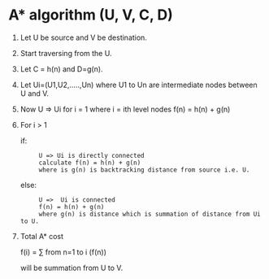 A* algorithm (U, V, C, D)
=====

1. Let U be source and V be destination.

2. Start traversing from the U.

3. Let C = h(n) and D=g(n).

4. Let Ui=(U1,U2,.....,Un) where U1 to Un are intermediate nodes between U and V.

5. Now U => Ui for i = 1 where i = ith level nodes
      f(n) = h(n) + g(n)

6. For i > 1

      if: 
      
            U => Ui is directly connected 
            calculate f(n) = h(n) + g(n) 
            where is g(n) is backtracking distance from source i.e. U.
      
      else:
      
            U =>  Ui is connected
            f(n) = h(n) + g(n)
            where g(n) is distance which is summation of distance from Ui to U.
      
7. Total A* cost 

   f(i) = ∑ from n=1 to i (f(n))
   
   will be summation from U to V.
